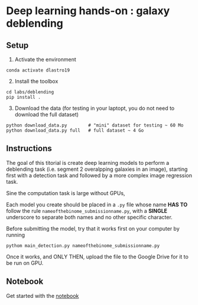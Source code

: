 Deep learning hands-on : galaxy deblending
==========================================

Setup
-----
1. Activate the environment
```
conda activate dlastro19
```

2. Install the toolbox
```
cd labs/deblending
pip install .
```

3. Download the data (for testing in your laptopt, you do not need to download the full dataset)
```
python download_data.py        # "mini" dataset for testing ~ 60 Mo
python download_data.py full   # full dataset ~ 4 Go
```

Instructions
------------
The goal of this titorial is create deep learning models to perform a deblending task (i.e. segment 2 overalpping galaxies in an image), starting first with a detection task and followed by a more complex image regression task.

Sine the computation task is large without GPUs, 

Each model you create should be placed in a `.py` file whose name **HAS TO** follow the rule `nameofthebinome_submissionname.py`, with a **SINGLE** underscore to separate both names and no other specific character.

Before submitting the model, try that it works first on your computer by running

```
pythom main_detection.py nameofthebinome_submissionname.py
```

Once it works, and ONLY THEN, upload the file to the Google Drive for it to be run on GPU.


Notebook
--------
Get started with the [notebook](deblending_starting_kit.ipynb)


